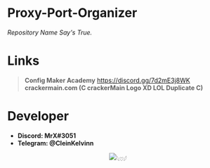 # Proxy-Port-Organizer
_Repository Name Say's True._

# Links

> **Config Maker Academy** https://discord.gg/7d2mE3j8WK                                         
> **crackermain.com (C crackerMain Logo XD LOL Duplicate C)**

# Developer
* **Discord: MrX#3051**
* **Telegram: @CleinKelvinn**

<samp>
  <p align="center">
    <img src="https://avatars.githubusercontent.com/u/77683874?v=4" title="𓆩♡𓆪">
  </p>
</samp>
